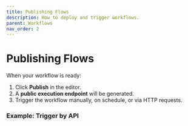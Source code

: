 ```yaml
---
title: Publishing Flows
description: How to deploy and trigger workflows.
parent: Workflows
nav_order: 2
---
```


# Publishing Flows

When your workflow is ready:

1. Click **Publish** in the editor.  
2. A **public execution endpoint** will be generated.  
3. Trigger the workflow manually, on schedule, or via HTTP requests.

### Example: Trigger by API